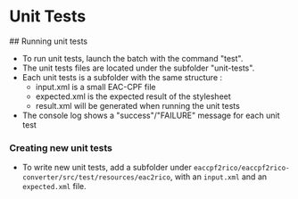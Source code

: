 # Unit Tests

## Running unit tests

- To run unit tests, launch the batch with the command "test".
- The unit tests files are located under the subfolder "unit-tests".
- Each unit tests is a subfolder with the same structure :
	- input.xml is a small EAC-CPF file
	- expected.xml is the expected result of the stylesheet
	- result.xml will be generated when running the unit tests
- The console log shows a "success"/"FAILURE" message for each unit test

### Creating new unit tests

- To write new unit tests, add a subfolder under `eaccpf2rico/eaccpf2rico-converter/src/test/resources/eac2rico`, with an `input.xml` and an `expected.xml` file.

